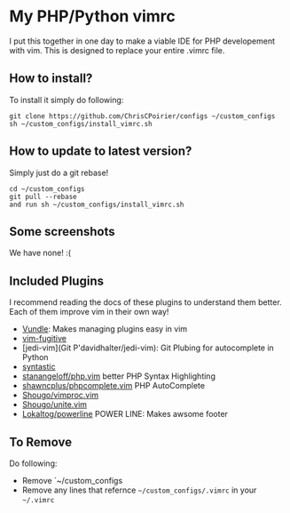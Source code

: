 # My PHP/Python vimrc

I put this together in one day to make a viable IDE for PHP developement with vim. This is designed to replace your entire .vimrc file.

## How to install?
To install it simply do following:

    git clone https://github.com/ChrisCPoirier/configs ~/custom_configs
    sh ~/custom_configs/install_vimrc.sh

## How to update to latest version?

Simply just do a git rebase!

    cd ~/custom_configs
    git pull --rebase
    and run sh ~/custom_configs/install_vimrc.sh

## Some screenshots
We have none! :(

## Included Plugins

I recommend reading the docs of these plugins to understand them better. Each of them improve vim in their own way!
* [Vundle](https://github.com/VundleVim/Vundle.vim): Makes managing plugins easy in vim
* [vim-fugitive](tpope/vim-fugitive)                              
* [jedi-vim](Git P'davidhalter/jedi-vim): Git Plubing for autocomplete in Python                           
* [syntastic](scrooloose/syntastic)                            
* [stanangeloff/php.vim](stanangeloff/php.vim) better PHP Syntax Highlighting                                                                   
* [shawncplus/phpcomplete.vim](shawncplus/phpcomplete.vim) PHP AutoComplete                      
* [Shougo/vimproc.vim](Shougo/vimproc.vim)                              
* [Shougo/unite.vim](Shougo/unite.vim)                                                                                                                 
* [Lokaltog/powerline](Lokaltog/powerline) POWER LINE: Makes awsome footer

## To Remove
Do following:
* Remove `~/custom_configs
* Remove any lines that refernce `~/custom_configs/.vimrc` in your `~/.vimrc`

